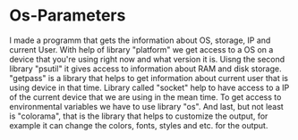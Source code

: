 # Os-Parameters
I made a programm that gets the information about OS, storage, IP and current User.
With help of library "platform" we get access to a OS on a device that you're using right now and what version it is.
Uisng the second library "psutil" it gives access to information about RAM and disk storage.
"getpass" is a library that helps to get information about current user that is using device in that time.
Library called "socket" help to have access to a IP of the current device that we are using in the mean time.
To get access to environmental variables we have to use library "os".
And last, but not least is "colorama", that is the library that helps to customize the output, for example it can change the colors, fonts, styles and etc. for the output.
